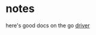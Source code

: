 # notes

here's good docs on the go [driver](https://university.scylladb.com/courses/using-scylla-drivers/lessons/golang-and-scylla-part-1/)